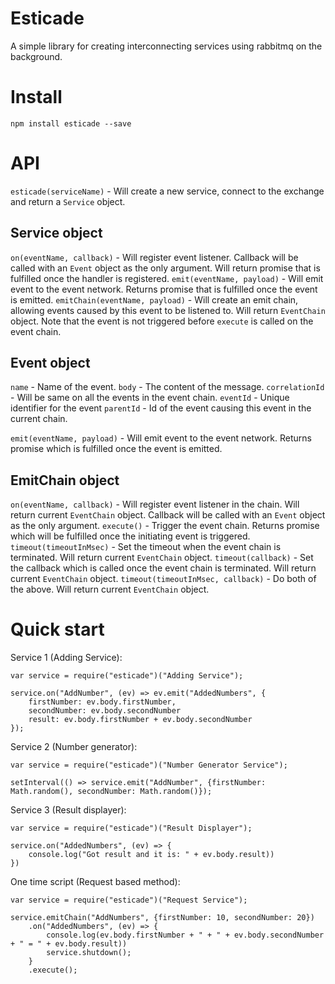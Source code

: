 # Esticade
 
A simple library for creating interconnecting services using rabbitmq on the background.

# Install

```npm install esticade --save```

# API

`esticade(serviceName)` - Will create a new service, connect to the exchange and return a `Service` object.

## Service object

`on(eventName, callback)` - Will register event listener. Callback will be called with an `Event` object as the only argument. Will return promise that is fulfilled once the handler is registered.
`emit(eventName, payload)` - Will emit event to the event network. Returns promise that is fulfilled once the event is emitted.
`emitChain(eventName, payload)` - Will create an emit chain, allowing events caused by this event to be listened to. Will return `EventChain` object. Note that the event is not triggered before `execute` is called on the event chain.

## Event object

`name` - Name of the event.
`body` - The content of the message.
`correlationId` - Will be same on all the events in the event chain.
`eventId` - Unique identifier for the event
`parentId` - Id of the event causing this event in the current chain.

`emit(eventName, payload)` - Will emit event to the event network. Returns promise which is fulfilled once the event is emitted.

## EmitChain object

`on(eventName, callback)` - Will register event listener in the chain. Will return current `EventChain` object. Callback will be called with an `Event` object as the only argument.
`execute()` - Trigger the event chain. Returns promise which will be fulfilled once the initiating event is triggered.
`timeout(timeoutInMsec)` - Set the timeout when the event chain is terminated. Will return current `EventChain` object.
`timeout(callback)` - Set the callback which is called once the event chain is terminated. Will return current `EventChain` object.
`timeout(timeoutInMsec, callback)` - Do both of the above. Will return current `EventChain` object.

# Quick start

Service 1 (Adding Service):
```
var service = require("esticade")("Adding Service");

service.on("AddNumber", (ev) => ev.emit("AddedNumbers", {
    firstNumber: ev.body.firstNumber,
    secondNumber: ev.body.secondNumber
    result: ev.body.firstNumber + ev.body.secondNumber
});
```

Service 2 (Number generator):
```
var service = require("esticade")("Number Generator Service");

setInterval(() => service.emit("AddNumber", {firstNumber: Math.random(), secondNumber: Math.random()});
```

Service 3 (Result displayer):
```
var service = require("esticade")("Result Displayer");

service.on("AddedNumbers", (ev) => {
    console.log("Got result and it is: " + ev.body.result))
})
```

One time script (Request based method):
```
var service = require("esticade")("Request Service");

service.emitChain("AddNumbers", {firstNumber: 10, secondNumber: 20})
    .on("AddedNumbers", (ev) => {
        console.log(ev.body.firstNumber + " + " + ev.body.secondNumber + " = " + ev.body.result))
        service.shutdown();
    }
    .execute();
```

